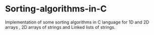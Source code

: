 # Sorting-algorithms-in-C
Implementation of some sorting algorithms in C language for 1D and 2D arrays , 2D arrays of strings and Linked lists of strings.
